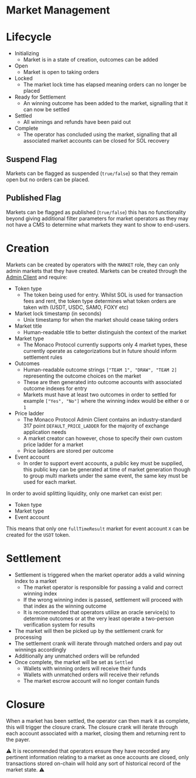 # Market Management

# Lifecycle

- Initializing
  - Market is in a state of creation, outcomes can be added
- Open
  - Market is open to taking orders
- Locked
  - The market lock time has elapsed meaning orders can no longer be placed
- Ready for Settlement
  - An winning outcome has been added to the market, signalling that it can now be settled
- Settled
  - All winnings and refunds have been paid out
- Complete
  - The operator has concluded using the market, signalling that all associated market accounts can be closed for SOL recovery

## Suspend Flag

Markets can be flagged as suspended (`true/false`) so that they remain open but no orders can be placed.

## Published Flag

Markets can be flagged as published (`true/false`) this has no functionality beyond giving additional filter parameters for market operators as they may not have a CMS to determine what markets they want to show to end-users.

# Creation

Markets can be created by operators with the `MARKET` role, they can only admin markets that they have created. Markets can be created through the [Admin Client](the-admin-client.md) and require:

- Token type
  - The token being used for entry. Whilst SOL is used for transaction fees and rent, the token type determines what token orders are taken with (USDT, USDC, SAMO, FOXY etc)
- Market lock timestamp (in seconds)
  - Unix timestamp for when the market should cease taking orders
- Market title
  - Human-readable title to better distinguish the context of the market
- Market type
  - The Monaco Protocol currently supports only 4 market types, these currently operate as categorizations but in future should inform settlement rules
- Outcomes
  - Human-readable outcome strings `["TEAM 1", "DRAW", "TEAM 2]` representing the outcome choices on the market
  - These are then generated into outcome accounts with associated outcome indexes for entry
  - Markets must have at least two outcomes in order to settled for example `["Yes", "No"]` where the winning index would be either `0` or `1`
- Price ladder
  - The Monaco Protocol Admin Client contains an industry-standard 317 point `DEFAULT_PRICE_LADDER` for the majority of exchange application needs
  - A market creator can however, chose to specify their own custom price ladder for a market
  - Price ladders are stored per outcome
- Event account
  - In order to support event accounts, a public key must be supplied, this public key can be generated at time of market generation though to group multi markets under the same event, the same key must be used for each market.

In order to avoid splitting liquidity, only one market can exist per:

- Token type
- Market type
- Event account

This means that only one `fullTimeResult` market for event account `X` can be created for the `USDT` token.

# Settlement

- Settlement is triggered when the market operator adds a valid winning index to a market
  - The market operator is responsible for passing a valid and correct winning index
  - If the wrong winning index is passed, settlement will proceed with that index as the winning outcome
  - It is recommended that operators utilize an oracle service(s) to determine outcomes or at the very least operate a two-person verification system for results
- The market will then be picked up by the settlement crank for processing
- The settlement crank will iterate through matched orders and pay out winnings accordingly
- Additionally any unmatched orders will be refunded
- Once complete, the market will be set as `Settled`
  - Wallets with winning orders will receive their funds
  - Wallets with unmatched orders will receive their refunds
  - The market escrow account will no longer contain funds

# Closure

When a market has been settled, the operator can then mark it as complete, this will trigger the closure crank. The closure crank will iterate through each account associated with a market, closing them and returning rent to the payer.

:warning: It is recommended that operators ensure they have recorded any pertinent information relating to a market as once accounts are closed, only transactions stored on-chain will hold any sort of historical record of the market state. :warning:

